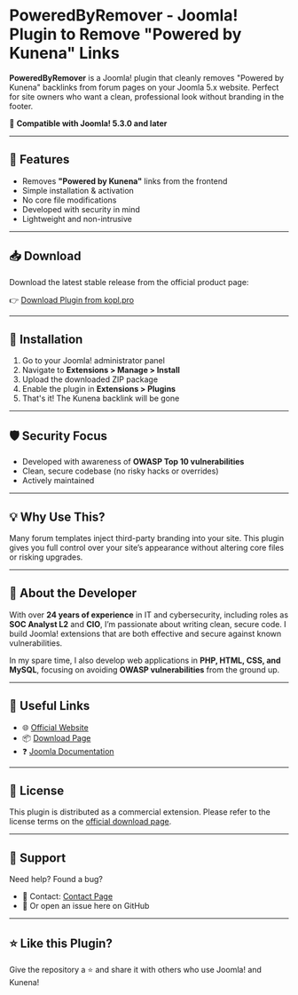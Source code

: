 # PoweredByRemover - Joomla! Plugin to Remove "Powered by Kunena" Links

**PoweredByRemover** is a Joomla! plugin that cleanly removes "Powered by Kunena" backlinks from forum pages on your Joomla 5.x website. Perfect for site owners who want a clean, professional look without branding in the footer.

📌 **Compatible with Joomla! 5.3.0 and later**

---

## 🔧 Features

- Removes **"Powered by Kunena"** links from the frontend
- Simple installation & activation
- No core file modifications
- Developed with security in mind
- Lightweight and non-intrusive

---

## 📥 Download

Download the latest stable release from the official product page:

👉 [Download Plugin from kopl.pro](https://kopl.pro/products/joomla-extensions/powered-by-kunena-backlinks-remover-for-joomla-5-3-0.html)

---

## 🚀 Installation

1. Go to your Joomla! administrator panel
2. Navigate to **Extensions > Manage > Install**
3. Upload the downloaded ZIP package
4. Enable the plugin in **Extensions > Plugins**
5. That's it! The Kunena backlink will be gone

---

## 🛡️ Security Focus

- Developed with awareness of **OWASP Top 10 vulnerabilities**
- Clean, secure codebase (no risky hacks or overrides)
- Actively maintained

---

## 💡 Why Use This?

Many forum templates inject third-party branding into your site. This plugin gives you full control over your site’s appearance without altering core files or risking upgrades.

---

## 🧠 About the Developer

With over **24 years of experience** in IT and cybersecurity, including roles as **SOC Analyst L2** and **CIO**, I’m passionate about writing clean, secure code. I build Joomla! extensions that are both effective and secure against known vulnerabilities.

In my spare time, I also develop web applications in **PHP, HTML, CSS, and MySQL**, focusing on avoiding **OWASP vulnerabilities** from the ground up.

---

## 🔗 Useful Links

- 🌐 [Official Website](https://kopl.pro/)
- 📦 [Download Page](https://kopl.pro/products/joomla-extensions/powered-by-kunena-backlinks-remover-for-joomla-5-3-0.html)
- ❓ [Joomla Documentation](https://docs.joomla.org/)

---

## 🤝 License

This plugin is distributed as a commercial extension. Please refer to the license terms on the [official download page](https://kopl.pro/products/joomla-extensions/powered-by-kunena-backlinks-remover-for-joomla-5-3-0.html).

---

## 🙌 Support

Need help? Found a bug?

- 📧 Contact: [Contact Page](https://kopl.pro/contact.html)
- 💬 Or open an issue here on GitHub

---

## ⭐ Like this Plugin?

Give the repository a ⭐ and share it with others who use Joomla! and Kunena!
